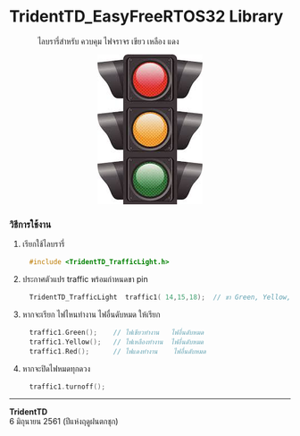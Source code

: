 TridentTD_EasyFreeRTOS32 Library
===

&nbsp;&nbsp;&nbsp;&nbsp;&nbsp;&nbsp;&nbsp;&nbsp;&nbsp;&nbsp;&nbsp;&nbsp;
ไลบรารี่สำหรับ ควบคุม ไฟจราจร เขียว เหลือง แดง 

<p align="center">
  <img src="trafficlights.jpg" alt="image"/>
</p>  

### วิธีการใช้งาน  

1. เรียกใช้ไลบรารี่  
```c  
     #include <TridentTD_TrafficLight.h>
``` 
2. ประกาศตัวแปร traffic พร้อมกำหนดขา pin  
```c  
     TridentTD_TrafficLight  traffic1( 14,15,18);  // ขา Green, Yellow, Red
```
3. หากจะเรียก ไฟไหนทำงาน ไฟอื่นดับหมด ให้เรียก  
```c
     traffic1.Green();    // ไฟเขียวทำงาน   ไฟอื่นดับหมด
     traffic1.Yellow();   // ไฟเหลืองทำงาน  ไฟอื่นดับหมด
     traffic1.Red();      // ไฟแดงทำงาน    ไฟอื่นดับหมด
```
4. หากจะปิดไฟหมดทุกดวง
```c
     traffic1.turnoff();
```

-----
**TridentTD**  
6 มิถุนายน 2561 (ปีแห่งฤดูฝนตกชุก)  
